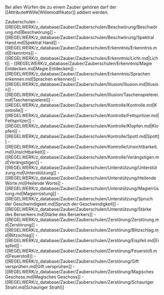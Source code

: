 

Bei allen Würfen die zu einem Zauber gehören darf der [[Attribute#Wille|Willemodifikator]] addiert werden. 


Zauberschulen
	- [[REGELWERK/z_database/Zauber/Zauberschulen/Beschwörung/Beschwörung.md|Beschwörung]]
		- [[REGELWERK/z_database/Zauber/Zauberschulen/Beschwörung/Spektral Hand.md|Spektral Hand]]
	- [[REGELWERK/z_database/Zauber/Zauberschulen/Erkenntnis/Erkenntnis.md|Erkenntnis]]
		- [[REGELWERK/z_database/Zauber/Zauberschulen/Erkenntnis/Licht.md|Licht]]
		- [[REGELWERK/z_database/Zauber/Zauberschulen/Erkenntnis/Magie Entdecken.md|Magie Entdecken]]
		- [[REGELWERK/z_database/Zauber/Zauberschulen/Erkenntnis/Sprachen erkennen.md|Sprachen erkennen]]
	- [[REGELWERK/z_database/Zauber/Zauberschulen/Illusion/Illusion.md|Illusion]]
		- [[REGELWERK/z_database/Zauber/Zauberschulen/Illusion/Taschenspielerei.md|Taschenspielerei]]
	- [[REGELWERK/z_database/Zauber/Zauberschulen/Kontrolle/Kontrolle.md|Kontrolle]]
		- [[REGELWERK/z_database/Zauber/Zauberschulen/Kontrolle/Fettspritzer.md|Fettspritzer]]
		- [[REGELWERK/z_database/Zauber/Zauberschulen/Kontrolle/Klopfen.md|Klopfen]]
		- [[REGELWERK/z_database/Zauber/Zauberschulen/Kontrolle/Spott.md|Spott]]
		- [[REGELWERK/z_database/Zauber/Zauberschulen/Kontrolle/Unsichtbarkeit.md|Unsichtbarkeit]]
		- [[REGELWERK/z_database/Zauber/Zauberschulen/Kontrolle/Verängstigen.md|Verängstigen]]
	- [[REGELWERK/z_database/Zauber/Zauberschulen/Unterstützung/Unterstützung.md|Unterstützung]]
		- [[REGELWERK/z_database/Zauber/Zauberschulen/Unterstützung/Heilende Worte.md|Heilende Worte]]
		- [[REGELWERK/z_database/Zauber/Zauberschulen/Unterstützung/Magierrüstung.md|Magierrüstung]]
		- [[REGELWERK/z_database/Zauber/Zauberschulen/Unterstützung/Spruch der Geschwindigkeit.md|Spruch der Geschwindigkeit]]
		- [[REGELWERK/z_database/Zauber/Zauberschulen/Unterstützung/Stärke des Berserkers.md|Stärke des Berserkers]]
	- [[REGELWERK/z_database/Zauber/Zauberschulen/Zerstörung/Zerstörung.md|Zerstörung]]
		- [[REGELWERK/z_database/Zauber/Zauberschulen/Zerstörung/Blitzschlag.md|Blitzschlag]]
		- [[REGELWERK/z_database/Zauber/Zauberschulen/Zerstörung/Eispfeil.md|Eispfeil]]
		- [[REGELWERK/z_database/Zauber/Zauberschulen/Zerstörung/Feuerstoß.md|Feuerstoß]]
		- [[REGELWERK/z_database/Zauber/Zauberschulen/Zerstörung/Gift versprühen.md|Gift versprühen]]
		- [[REGELWERK/z_database/Zauber/Zauberschulen/Zerstörung/Magisches Geschoss.md|Magisches Geschoss]]
		- [[REGELWERK/z_database/Zauber/Zauberschulen/Zerstörung/Schauriger Strahl.md|Schauriger Strahl]]